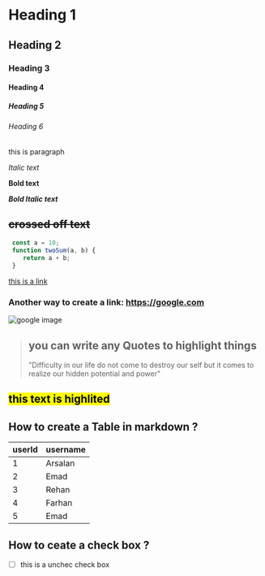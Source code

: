 # Heading 1 
## Heading 2
### Heading 3
#### Heading 4
##### Heading 5
###### Heading 6

this is paragraph

*Italic text*

**Bold text**

***Bold Italic text***

## ~~crossed off text~~

```js
 const a = 10;
 function twoSum(a, b) {
    return a + b;
 }
```

[this is a link](https://google.com)

### Another way to create a link:  <https://google.com>


![google image](https://images.google.com/images/branding/googlelogo/2x/googlelogo_color_272x92dp.png)


> ## you can write any Quotes to highlight things 
> 
> "Difficulty in our life do not come to destroy  our self but it comes 
> to realize our hidden potential and power"


## <mark>this text is highlited</mark>

## How to  create a Table in markdown ?

|  userId  |    username     |
|----------|-----------------|
|1         | Arsalan         |
|2         | Emad            |
|3         | Rehan           |
|4         | Farhan          |
|5         | Emad            |

## How to ceate a check box ? 
- [ ] this is a unchec  check box 



